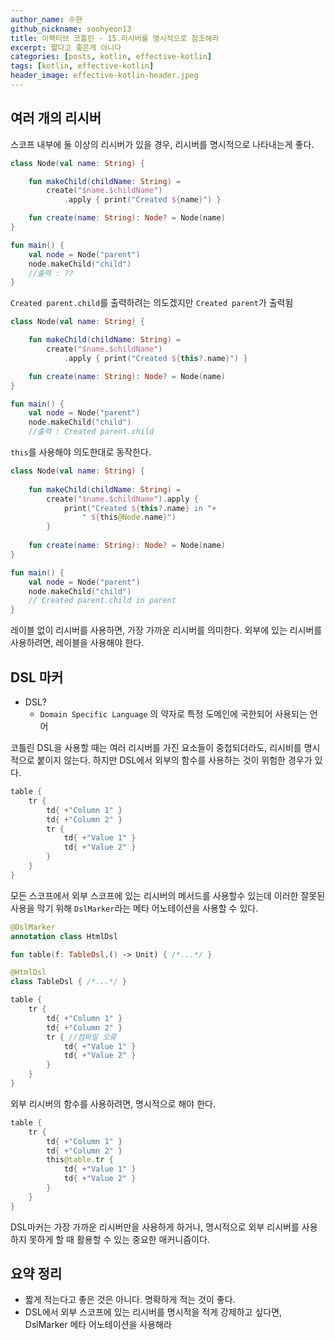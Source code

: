 ```yaml
---
author_name: 수현
github_nickname: soohyeon13
title: 이펙티브 코틀린 - 15.리시버를 명시적으로 참조해라
excerpt: 짧다고 좋은게 아니다
categories: [posts, kotlin, effective-kotlin]
tags: [kotlin, effective-kotlin]
header_image: effective-kotlin-header.jpeg
---
```


## 여러 개의 리시버

스코프 내부에 둘 이상의 리시버가 있을 경우, 리시버를 명시적으로 나타내는게 좋다.

```kotlin
class Node(val name: String) {

    fun makeChild(childName: String) =
        create("$name.$childName")
            .apply { print("Created ${name}") }

    fun create(name: String): Node? = Node(name)
}

fun main() {
    val node = Node("parent")
    node.makeChild("child")
    //출력 : ?? 
}
```

`Created parent.child`를 출력하려는 의도겠지만 `Created parent`가 출력됨

```kotlin
class Node(val name: String) {

    fun makeChild(childName: String) =
        create("$name.$childName")
            .apply { print("Created ${this?.name}") }

    fun create(name: String): Node? = Node(name)
}

fun main() {
    val node = Node("parent")
    node.makeChild("child")
    //출력 : Created parent.child
```

`this`를 사용해야 의도한대로 동작한다.

```kotlin
class Node(val name: String) {
    
    fun makeChild(childName: String) = 
        create("$name.$childName").apply {
            print("Created ${this?.name} in "+
                " ${this@Node.name}")
        }
        
    fun create(name: String): Node? = Node(name)
}

fun main() {
    val node = Node("parent")
    node.makeChild("child")
    // Created parent.child in parent
}
```

레이블 없이 리시버를 사용하면, 가장 가까운 리시버를 의미한다. 외부에 있는 리시버를 사용하려면, 레이블을 사용해야 한다.

## DSL 마커

- DSL? 
  - `Domain Specific Language` 의 약자로 특정 도메인에 국한되어 사용되는 언어

코틀린 DSL을 사용할 때는 여러 리시버를 가진 요소들이 중첩되더라도, 리시비를 명시적으로 붙이지 않는다.
하지만 DSL에서 외부의 함수를 사용하는 것이 위험한 경우가 있다.

```kotlin
table {
    tr {
        td{ +"Column 1" }
        td{ +"Column 2" }
        tr {
            td{ +"Value 1" }
            td{ +"Value 2" }
        }
    }
}
```

모든 스코프에서 외부 스코프에 있는 리시버의 메서드를 사용할수 있는데 이러한 잘못된 사용을 막기 위해 `DslMarker`라는 메타 어노테이션을 사용할 수 있다.

```kotlin
@DslMarker
annotation class HtmlDsl

fun table(f: TableDsl.() -> Unit) { /*...*/ }

@HtmlDsl
class TableDsl { /*...*/ }
```

```kotlin
table {
    tr {
        td{ +"Column 1" }
        td{ +"Column 2" }
        tr { //컴파일 오류
            td{ +"Value 1" }
            td{ +"Value 2" }
        }
    }
}
```
외부 리시버의 함수를 사용하려면, 명시적으로 해야 한다.

```kotlin
table {
    tr {
        td{ +"Column 1" }
        td{ +"Column 2" }
        this@table.tr {
            td{ +"Value 1" }
            td{ +"Value 2" }
        }
    }
}
```

DSL마커는 가장 가까운 리시버만을 사용하게 하거나, 명시적으로 외부 리시버를 사용하지 못하게 할 때 활용할 수 있는 중요한 매커니즘이다.

## 요약 정리

- 짧게 적는다고 좋은 것은 아니다. 명확하게 적는 것이 좋다. 
- DSL에서 외부 스코프에 있는 리시버를 명시적을 적게 강제하고 싶다면, DslMarker 메타 어노테이션을 사용해라
